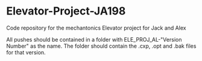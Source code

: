 # Elevator-Project-JA198
Code repository for the mechantonics Elevator project for Jack and Alex

All pushes should be contained in a folder with ELE_PROJ_AL-"Version Number" as the name. The folder should contain the .cxp, .opt and .bak files for that version.

